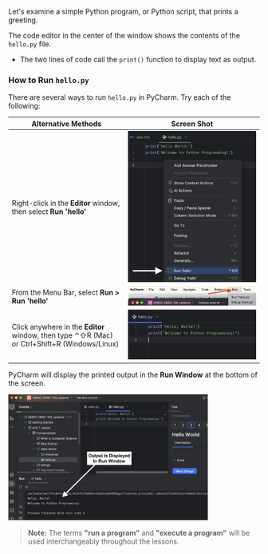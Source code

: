 Let's examine a simple Python program, or Python script, that prints a greeting.

The code editor in the center of the window shows the contents of the `hello.py` file.

- The two lines of code call the `print()` function to display text as output.

### How to Run `hello.py`

There are several ways to run `hello.py` in PyCharm. Try each of the following:

| **Alternative Methods**                                                                           | **Screen Shot**                                                         |
|---------------------------------------------------------------------------------------------------|-------------------------------------------------------------------------|
| Right-click in the **Editor** window, then select **Run 'hello'**                                 | <img src="../resources/run.png" alt="run hello.py from context window"> |
| From the Menu Bar, select **Run > Run 'hello'**                                                   | <img src="../resources/run3.png" alt="run hello.py from menu bar">      |
| Click anywhere in the **Editor** window, then type ⌃⇧R (Mac) or Ctrl+Shift+R (Windows/Linux) | <img src="../resources/hello.png" alt="run shortcut in editor window">  |

PyCharm will display the printed output in the **Run Window** at the bottom of the screen.

<img src="../resources/output.png" alt="Run window displays the program output" width="400px">

> **Note:** The terms **"run a program"** and **"execute a program"** will be used interchangeably throughout the lessons.
